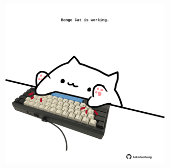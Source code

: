 <!-- built at 27/06/2021, 22:01:26 UTC -->
<p align="center">
  <img width="500" height="500" src="./ReadmeImage.svg">
</p>
